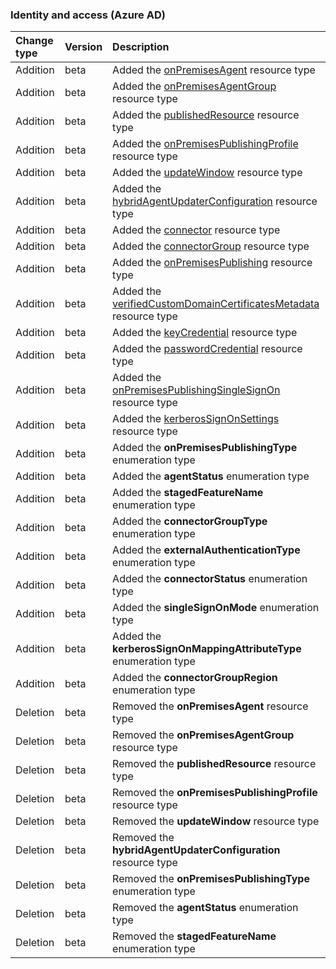 ### Identity and access (Azure AD)

| **Change type** | **Version** | **Description** |
|:---|:---|:---|
|Addition|beta|Added the [onPremisesAgent](/graph/api/resources/onPremisesAgent?view=graph-rest-beta) resource type|
|Addition|beta|Added the [onPremisesAgentGroup](/graph/api/resources/onPremisesAgentGroup?view=graph-rest-beta) resource type|
|Addition|beta|Added the [publishedResource](/graph/api/resources/publishedResource?view=graph-rest-beta) resource type|
|Addition|beta|Added the [onPremisesPublishingProfile](/graph/api/resources/onPremisesPublishingProfile?view=graph-rest-beta) resource type|
|Addition|beta|Added the [updateWindow](/graph/api/resources/updateWindow?view=graph-rest-beta) resource type|
|Addition|beta|Added the [hybridAgentUpdaterConfiguration](/graph/api/resources/hybridAgentUpdaterConfiguration?view=graph-rest-beta) resource type|
|Addition|beta|Added the [connector](/graph/api/resources/connector?view=graph-rest-beta) resource type|
|Addition|beta|Added the [connectorGroup](/graph/api/resources/connectorGroup?view=graph-rest-beta) resource type|
|Addition|beta|Added the [onPremisesPublishing](/graph/api/resources/onPremisesPublishing?view=graph-rest-beta) resource type|
|Addition|beta|Added the [verifiedCustomDomainCertificatesMetadata](/graph/api/resources/verifiedCustomDomainCertificatesMetadata?view=graph-rest-beta) resource type|
|Addition|beta|Added the [keyCredential](/graph/api/resources/keyCredential?view=graph-rest-beta) resource type|
|Addition|beta|Added the [passwordCredential](/graph/api/resources/passwordCredential?view=graph-rest-beta) resource type|
|Addition|beta|Added the [onPremisesPublishingSingleSignOn](/graph/api/resources/onPremisesPublishingSingleSignOn?view=graph-rest-beta) resource type|
|Addition|beta|Added the [kerberosSignOnSettings](/graph/api/resources/kerberosSignOnSettings?view=graph-rest-beta) resource type|
|Addition|beta|Added the **onPremisesPublishingType** enumeration type|
|Addition|beta|Added the **agentStatus** enumeration type|
|Addition|beta|Added the **stagedFeatureName** enumeration type|
|Addition|beta|Added the **connectorGroupType** enumeration type|
|Addition|beta|Added the **externalAuthenticationType** enumeration type|
|Addition|beta|Added the **connectorStatus** enumeration type|
|Addition|beta|Added the **singleSignOnMode** enumeration type|
|Addition|beta|Added the **kerberosSignOnMappingAttributeType** enumeration type|
|Addition|beta|Added the **connectorGroupRegion** enumeration type|
|Deletion|beta|Removed the **onPremisesAgent** resource type|
|Deletion|beta|Removed the **onPremisesAgentGroup** resource type|
|Deletion|beta|Removed the **publishedResource** resource type|
|Deletion|beta|Removed the **onPremisesPublishingProfile** resource type|
|Deletion|beta|Removed the **updateWindow** resource type|
|Deletion|beta|Removed the **hybridAgentUpdaterConfiguration** resource type|
|Deletion|beta|Removed the **onPremisesPublishingType** enumeration type|
|Deletion|beta|Removed the **agentStatus** enumeration type|
|Deletion|beta|Removed the **stagedFeatureName** enumeration type|
